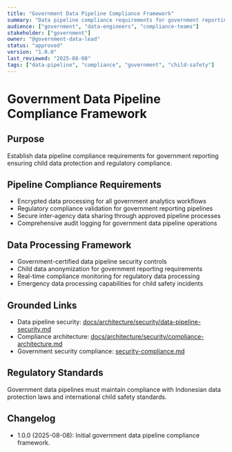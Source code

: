 ```yaml
---
title: "Government Data Pipeline Compliance Framework"
summary: "Data pipeline compliance requirements for government reporting and regulatory oversight."
audience: ["government", "data-engineers", "compliance-teams"]
stakeholder: ["government"]
owner: "@government-data-lead"
status: "approved"
version: "1.0.0"
last_reviewed: "2025-08-08"
tags: ["data-pipeline", "compliance", "government", "child-safety"]
---
```


# Government Data Pipeline Compliance Framework

## Purpose
Establish data pipeline compliance requirements for government reporting ensuring child data protection and regulatory compliance.

## Pipeline Compliance Requirements
- Encrypted data processing for all government analytics workflows
- Regulatory compliance validation for government reporting pipelines
- Secure inter-agency data sharing through approved pipeline processes
- Comprehensive audit logging for government data pipeline operations

## Data Processing Framework
- Government-certified data pipeline security controls
- Child data anonymization for government reporting requirements
- Real-time compliance monitoring for regulatory data processing
- Emergency data processing capabilities for child safety incidents

## Grounded Links
- Data pipeline security: [docs/architecture/security/data-pipeline-security.md](../../architecture/security/data-pipeline-security.md)
- Compliance architecture: [docs/architecture/security/compliance-architecture.md](../../architecture/security/compliance-architecture.md)
- Government security compliance: [security-compliance.md](security-compliance.md)

## Regulatory Standards
Government data pipelines must maintain compliance with Indonesian data protection laws and international child safety standards.

## Changelog
- 1.0.0 (2025-08-08): Initial government data pipeline compliance framework.